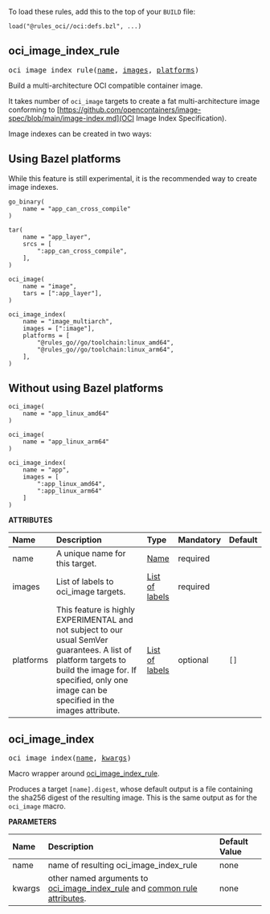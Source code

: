 <!-- Generated with Stardoc: http://skydoc.bazel.build -->

To load these rules, add this to the top of your `BUILD` file:

```starlark
load("@rules_oci//oci:defs.bzl", ...)
```

<a id="oci_image_index_rule"></a>

## oci_image_index_rule

<pre>
oci_image_index_rule(<a href="#oci_image_index_rule-name">name</a>, <a href="#oci_image_index_rule-images">images</a>, <a href="#oci_image_index_rule-platforms">platforms</a>)
</pre>

Build a multi-architecture OCI compatible container image.

It takes number of `oci_image` targets to create a fat multi-architecture image conforming to [https://github.com/opencontainers/image-spec/blob/main/image-index.md](OCI Image Index Specification).

Image indexes can be created in two ways:

## Using Bazel platforms

While this feature is still experimental, it is the recommended way to create image indexes.

```starlark
go_binary(
    name = "app_can_cross_compile"
)

tar(
    name = "app_layer",
    srcs = [
        ":app_can_cross_compile",
    ],
)

oci_image(
    name = "image",
    tars = [":app_layer"],
)

oci_image_index(
    name = "image_multiarch",
    images = [":image"],
    platforms = [
        "@rules_go//go/toolchain:linux_amd64",
        "@rules_go//go/toolchain:linux_arm64",
    ],
)
```

## Without using Bazel platforms

```starlark
oci_image(
    name = "app_linux_amd64"
)

oci_image(
    name = "app_linux_arm64"
)

oci_image_index(
    name = "app",
    images = [
        ":app_linux_amd64",
        ":app_linux_arm64"
    ]
)
```

**ATTRIBUTES**


| Name  | Description | Type | Mandatory | Default |
| :------------- | :------------- | :------------- | :------------- | :------------- |
| <a id="oci_image_index_rule-name"></a>name |  A unique name for this target.   | <a href="https://bazel.build/concepts/labels#target-names">Name</a> | required |  |
| <a id="oci_image_index_rule-images"></a>images |  List of labels to oci_image targets.   | <a href="https://bazel.build/concepts/labels">List of labels</a> | required |  |
| <a id="oci_image_index_rule-platforms"></a>platforms |  This feature is highly EXPERIMENTAL and not subject to our usual SemVer guarantees. A list of platform targets to build the image for. If specified, only one image can be specified in the images attribute.   | <a href="https://bazel.build/concepts/labels">List of labels</a> | optional |  `[]`  |


<a id="oci_image_index"></a>

## oci_image_index

<pre>
oci_image_index(<a href="#oci_image_index-name">name</a>, <a href="#oci_image_index-kwargs">kwargs</a>)
</pre>

Macro wrapper around [oci_image_index_rule](#oci_image_index_rule).

Produces a target `[name].digest`, whose default output is a file containing the sha256 digest of the resulting image.
This is the same output as for the `oci_image` macro.


**PARAMETERS**


| Name  | Description | Default Value |
| :------------- | :------------- | :------------- |
| <a id="oci_image_index-name"></a>name |  name of resulting oci_image_index_rule   |  none |
| <a id="oci_image_index-kwargs"></a>kwargs |  other named arguments to [oci_image_index_rule](#oci_image_index_rule) and [common rule attributes](https://bazel.build/reference/be/common-definitions#common-attributes).   |  none |


